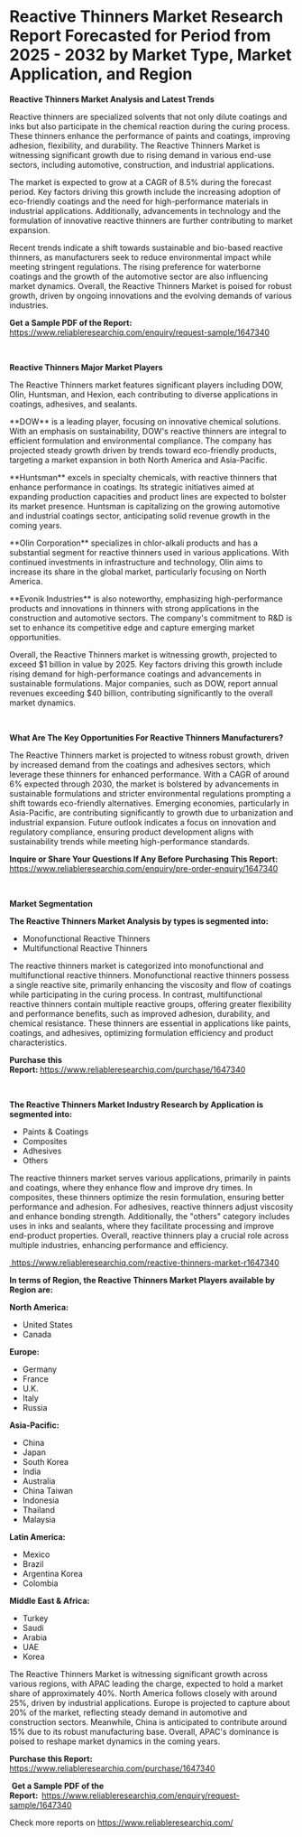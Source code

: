 <p><h1>Reactive Thinners Market Research Report Forecasted for Period from 2025 -  2032 by Market Type, Market Application, and Region</h1></p><p><strong>Reactive Thinners Market Analysis and Latest Trends</strong></p>
<p><p>Reactive thinners are specialized solvents that not only dilute coatings and inks but also participate in the chemical reaction during the curing process. These thinners enhance the performance of paints and coatings, improving adhesion, flexibility, and durability. The Reactive Thinners Market is witnessing significant growth due to rising demand in various end-use sectors, including automotive, construction, and industrial applications.</p><p>The market is expected to grow at a CAGR of 8.5% during the forecast period. Key factors driving this growth include the increasing adoption of eco-friendly coatings and the need for high-performance materials in industrial applications. Additionally, advancements in technology and the formulation of innovative reactive thinners are further contributing to market expansion.</p><p>Recent trends indicate a shift towards sustainable and bio-based reactive thinners, as manufacturers seek to reduce environmental impact while meeting stringent regulations. The rising preference for waterborne coatings and the growth of the automotive sector are also influencing market dynamics. Overall, the Reactive Thinners Market is poised for robust growth, driven by ongoing innovations and the evolving demands of various industries.</p></p>
<p><strong>Get a Sample PDF of the Report:&nbsp;</strong> <a href="https://www.reliableresearchiq.com/enquiry/request-sample/1647340?utm_campaign=3524&utm_medium=2&utm_source=Github&utm_content=ia&utm_term=29032025&utm_id=reactive-thinners">https://www.reliableresearchiq.com/enquiry/request-sample/1647340</a></p>
<p>&nbsp;</p>
<p><strong>Reactive Thinners Major Market Players</strong></p>
<p><p>The Reactive Thinners market features significant players including DOW, Olin, Huntsman, and Hexion, each contributing to diverse applications in coatings, adhesives, and sealants. </p><p>**DOW** is a leading player, focusing on innovative chemical solutions. With an emphasis on sustainability, DOW's reactive thinners are integral to efficient formulation and environmental compliance. The company has projected steady growth driven by trends toward eco-friendly products, targeting a market expansion in both North America and Asia-Pacific.</p><p>**Huntsman** excels in specialty chemicals, with reactive thinners that enhance performance in coatings. Its strategic initiatives aimed at expanding production capacities and product lines are expected to bolster its market presence. Huntsman is capitalizing on the growing automotive and industrial coatings sector, anticipating solid revenue growth in the coming years.</p><p>**Olin Corporation** specializes in chlor-alkali products and has a substantial segment for reactive thinners used in various applications. With continued investments in infrastructure and technology, Olin aims to increase its share in the global market, particularly focusing on North America.</p><p>**Evonik Industries** is also noteworthy, emphasizing high-performance products and innovations in thinners with strong applications in the construction and automotive sectors. The company's commitment to R&D is set to enhance its competitive edge and capture emerging market opportunities.</p><p>Overall, the Reactive Thinners market is witnessing growth, projected to exceed $1 billion in value by 2025. Key factors driving this growth include rising demand for high-performance coatings and advancements in sustainable formulations. Major companies, such as DOW, report annual revenues exceeding $40 billion, contributing significantly to the overall market dynamics.</p></p>
<p>&nbsp;</p>
<p><strong>What Are The Key Opportunities For Reactive Thinners Manufacturers?</strong></p>
<p><p>The Reactive Thinners market is projected to witness robust growth, driven by increased demand from the coatings and adhesives sectors, which leverage these thinners for enhanced performance. With a CAGR of around 6% expected through 2030, the market is bolstered by advancements in sustainable formulations and stricter environmental regulations prompting a shift towards eco-friendly alternatives. Emerging economies, particularly in Asia-Pacific, are contributing significantly to growth due to urbanization and industrial expansion. Future outlook indicates a focus on innovation and regulatory compliance, ensuring product development aligns with sustainability trends while meeting high-performance standards.</p></p>
<p><strong>Inquire or Share Your Questions If Any Before Purchasing This Report:</strong> <a href="https://www.reliableresearchiq.com/enquiry/pre-order-enquiry/1647340?utm_campaign=3524&utm_medium=2&utm_source=Github&utm_content=ia&utm_term=29032025&utm_id=reactive-thinners">https://www.reliableresearchiq.com/enquiry/pre-order-enquiry/1647340</a></p>
<p>&nbsp;</p>
<p><strong>Market Segmentation</strong></p>
<p><strong>The Reactive Thinners Market Analysis by types is segmented into:</strong></p>
<p><ul><li>Monofunctional Reactive Thinners</li><li>Multifunctional Reactive Thinners</li></ul></p>
<p><p>The reactive thinners market is categorized into monofunctional and multifunctional reactive thinners. Monofunctional reactive thinners possess a single reactive site, primarily enhancing the viscosity and flow of coatings while participating in the curing process. In contrast, multifunctional reactive thinners contain multiple reactive groups, offering greater flexibility and performance benefits, such as improved adhesion, durability, and chemical resistance. These thinners are essential in applications like paints, coatings, and adhesives, optimizing formulation efficiency and product characteristics.</p></p>
<p><strong>Purchase this Report:&nbsp;</strong><a href="https://www.reliableresearchiq.com/purchase/1647340?utm_campaign=3524&utm_medium=2&utm_source=Github&utm_content=ia&utm_term=29032025&utm_id=reactive-thinners">https://www.reliableresearchiq.com/purchase/1647340</a></p>
<p>&nbsp;</p>
<p><strong>The Reactive Thinners Market Industry Research by Application is segmented into:</strong></p>
<p><ul><li>Paints & Coatings</li><li>Composites</li><li>Adhesives</li><li>Others</li></ul></p>
<p><p>The reactive thinners market serves various applications, primarily in paints and coatings, where they enhance flow and improve dry times. In composites, these thinners optimize the resin formulation, ensuring better performance and adhesion. For adhesives, reactive thinners adjust viscosity and enhance bonding strength. Additionally, the "others" category includes uses in inks and sealants, where they facilitate processing and improve end-product properties. Overall, reactive thinners play a crucial role across multiple industries, enhancing performance and efficiency.</p></p>
<p><a href="https://www.reliableresearchiq.com/reactive-thinners-market-r1647340?utm_campaign=3524&utm_medium=2&utm_source=Github&utm_content=ia&utm_term=29032025&utm_id=reactive-thinners">&nbsp;https://www.reliableresearchiq.com/reactive-thinners-market-r1647340</a></p>
<p><strong>In terms of Region, the Reactive Thinners Market Players available by Region are:</strong></p>
<p>
    <p> <strong> North America: </strong>
        <ul>
            <li>United States</li>
            <li>Canada</li>
        </ul>
        </p> 
    <p> <strong> Europe: </strong>
        <ul>
            <li>Germany</li>
            <li>France</li>
            <li>U.K.</li>
            <li>Italy</li>
            <li>Russia</li>
        </ul>
        </p> 
    <p> <strong> Asia-Pacific: </strong>
        <ul>
            <li>China</li>
            <li>Japan</li>
            <li>South Korea</li>
            <li>India</li>
            <li>Australia</li>
            <li>China Taiwan</li>
            <li>Indonesia</li>
            <li>Thailand</li>
            <li>Malaysia</li>
        </ul>
        </p> 
    <p> <strong> Latin America: </strong>
        <ul>
            <li>Mexico</li>
            <li>Brazil</li>
            <li>Argentina Korea</li>
            <li>Colombia</li>
        </ul>
        </p> 
    <p> <strong> Middle East & Africa: </strong>
        <ul>
            <li>Turkey</li>
            <li>Saudi</li>
            <li>Arabia</li>
            <li>UAE</li>
            <li>Korea</li>
        </ul>
    </p>
    </p>
<p><p>The Reactive Thinners Market is witnessing significant growth across various regions, with APAC leading the charge, expected to hold a market share of approximately 40%. North America follows closely with around 25%, driven by industrial applications. Europe is projected to capture about 20% of the market, reflecting steady demand in automotive and construction sectors. Meanwhile, China is anticipated to contribute around 15% due to its robust manufacturing base. Overall, APAC's dominance is poised to reshape market dynamics in the coming years.</p></p>
<p><strong>Purchase this Report: </strong><a href="https://www.reliableresearchiq.com/purchase/1647340?utm_campaign=3524&utm_medium=2&utm_source=Github&utm_content=ia&utm_term=29032025&utm_id=reactive-thinners">https://www.reliableresearchiq.com/purchase/1647340</a></p>
<p>&nbsp;<strong>Get a Sample PDF of the Report:&nbsp;&nbsp;</strong><a href="https://www.reliableresearchiq.com/enquiry/request-sample/1647340?utm_campaign=3524&utm_medium=2&utm_source=Github&utm_content=ia&utm_term=29032025&utm_id=reactive-thinners">https://www.reliableresearchiq.com/enquiry/request-sample/1647340</a></p>
<p><strong></strong></p>
<p>Check more reports on <a href="https://www.reliableresearchiq.com/?utm_campaign=3524&utm_medium=2&utm_source=Github&utm_content=ia&utm_term=29032025&utm_id=reactive-thinners">https://www.reliableresearchiq.com/</a></p>